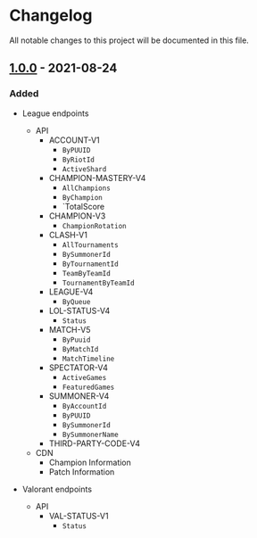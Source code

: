 # Changelog

All notable changes to this project will be documented in this file.

## [1.0.0] - 2021-08-24

### Added

- League endpoints
  - API
    - ACCOUNT-V1
      - `ByPUUID`
      - `ByRiotId`
      - `ActiveShard`
    - CHAMPION-MASTERY-V4
      - `AllChampions`
      - `ByChampion`
      - `TotalScore
    - CHAMPION-V3
      - `ChampionRotation`
    - CLASH-V1
      - `AllTournaments`
      - `BySummonerId`
      - `ByTournamentId`
      - `TeamByTeamId`
      - `TournamentByTeamId`
    - LEAGUE-V4
      - `ByQueue`
    - LOL-STATUS-V4
      - `Status`
    - MATCH-V5
      - `ByPuuid`
      - `ByMatchId`
      - `MatchTimeline`
    - SPECTATOR-V4
      - `ActiveGames`
      - `FeaturedGames`
    - SUMMONER-V4
      - `ByAccountId`
      - `ByPUUID`
      - `BySummonerId`
      - `BySummonerName`
    - THIRD-PARTY-CODE-V4
  - CDN
    - Champion Information
    - Patch Information

- Valorant endpoints
  - API
    - VAL-STATUS-V1
      - `Status`

[1.0.0]: https://github.com/lilystoney/hextech/releases/tag/v1.0.0
